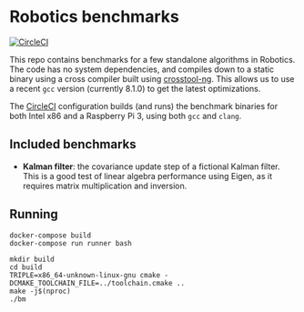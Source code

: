 # Robotics benchmarks

[![CircleCI](https://circleci.com/gh/nicolov/robotics_benchmarks.svg?style=shield)](https://circleci.com/gh/nicolov/robotics_benchmarks)

This repo contains benchmarks for a few standalone algorithms in Robotics. The code
has no system dependencies, and compiles down to a static binary using a cross
compiler built using [crosstool-ng](https://crosstool-ng.github.io/). This allows
us to use a recent `gcc` version (currently 8.1.0) to get the latest
optimizations.

The [CircleCI](https://circleci.com/gh/nicolov/robotics_benchmarks) configuration
builds (and runs) the benchmark binaries for both Intel x86 and a Raspberry Pi 3,
using both `gcc` and `clang`.

## Included benchmarks

- **Kalman filter**: the covariance update step of a fictional Kalman filter.
This is a good test of linear algebra performance using Eigen, as it requires
matrix multiplication and inversion.

## Running

```
docker-compose build
docker-compose run runner bash

mkdir build
cd build
TRIPLE=x86_64-unknown-linux-gnu cmake -DCMAKE_TOOLCHAIN_FILE=../toolchain.cmake ..
make -j$(nproc)
./bm
```
